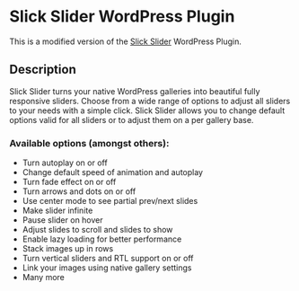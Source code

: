 # Slick Slider WordPress Plugin
This is a modified version of the [Slick Slider](https://wordpress.org/plugins/slick-slider) WordPress Plugin.

## Description

Slick Slider turns your native WordPress galleries into beautiful fully responsive sliders. Choose from a wide range of options to adjust all sliders to your needs with a simple click.
Slick Slider allows you to change default options valid for all sliders or to adjust them on a per gallery base.

### Available options (amongst others):

* Turn autoplay on or off
* Change default speed of animation and autoplay
* Turn fade effect on or off
* Turn arrows and dots on or off
* Use center mode to see partial prev/next slides
* Make slider infinite
* Pause slider on hover
* Adjust slides to scroll and slides to show
* Enable lazy loading for better performance
* Stack images up in rows
* Turn vertical sliders and RTL support on or off
* Link your images using native gallery settings
* Many more
